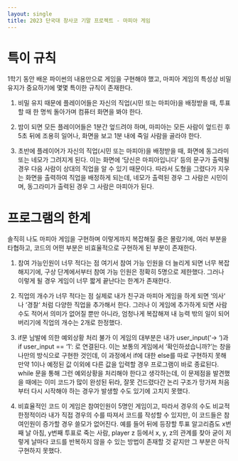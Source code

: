 ```yaml
---
layout: single
title: 2023 단국대 창사코 기말 프로젝트 - 마피아 게임
---
```


# 특이 규칙
1학기 동안 배운 파이썬의 내용만으로 게임을 구현해야 했고, 마피아 게임의 특성상 비밀 유지가 중요하기에 몇몇 특이한 규칙이 존재한다.

1. 비밀 유지 때문에 플레이어들은 자신의 직업(시민 또는 마피아)을 배정받을 때, 투표할 때 한 명씩 돌아가며 컴퓨터 화면을 봐야 한다.

2. 밤이 되면 모든 플레이어들은 1분간 엎드려야 하며, 마피아는 모든 사람이 엎드린 후 5초 뒤에 조용히 일어나,
   화면을 보고 1분 내에 죽일 사람을 골라야 한다.

3. 초반에 플레이어가 자신의 직업(시민 또는 마피아)을 배정받을 때, 화면에 동그라미 또는 네모가 그려지게 된다.
   이는 화면에 ‘당신은 마피아입니다’ 등의 문구가 출력될 경우 다음 사람이 상대의 직업을 알 수 있기 때문이다.
   따라서 도형을 그렸다가 지우는 화면을 출력하여 직업을 배정하게 되는데, 네모가 출력된 경우 그 사람은 시민이며,
   동그라미가 출력된 경우 그 사람은 마피아가 된다.

# 프로그램의 한계
솔직히 나도 마피아 게임을 구현하며 이렇게까지 복잡해질 줄은 몰랐기에, 여러 부분을 타협하고, 코드의 어떤 부분은 비효율적으로 구현하게 된 부분이 존재한다.

1. 참여 가능인원이 너무 적다는 점
   여기서 참여 가능 인원을 더 늘리게 되면 너무 복잡해지기에, 구상 단계에서부터 참여 가능 인원은 정확히 5명으로 제한했다.
   그러나 이렇게 될 경우 게임이 너무 짧게 끝난다는 한계가 존재한다.
   
3. 직업의 개수가 너무 적다는 점
   실제로 내가 친구과 마피아 게임을 하게 되면 ‘의사‘ 나 ‘경찰‘ 처럼 다양한 직업을 추가해서 한다.
   그러나 이 게임에 추가하게 되면 사람 수도 적어서 의미가 없어질 뿐만 아니라, 엄청나게 복잡해져 내 능력 밖의 일이 되어버리기에 직업의 개수는 2개로 한정했다.
   
5. if문 남발에 의한 예외상황 처리 불가
   이 게임의 대부분은 내가 user_input(‘-> ‘)과 if user_input == ‘1’: 로 연결된다.
   이는 보통의 게임에서 ‘확인하셨습니까?’는 창을 나만의 방식으로 구현한 것인데, 이 과정에서 if에 대한 else를 따로 구현하지 못해 만약 1이나 예정된 값 이외에 다른 값을 입력할 경우 프로그램이 바로 종료된다.
   while 문을 통해 그런 예외상황을 처리해야 한다고 생각하는데, 이 문제점을 발견했을 때에는 이미 코드가 많이 완성된 뒤라, 잘못 건드렸다간 논리 구조가 망가져 처음부터 다시 시작해야 하는 경우가 발생할 수도 있기에 고치지 못했다.
   
7. 비효율적인 코드
   이 게임은 참여인원이 5명인 게임이고, 따라서 경우의 수도 비교적 한정적이라 내가 직접 경우의 수를 따져서 코드를 작성할 수 있지만, 이 코드들은 참여인원이 증가할 경우 쓸모가 없어진다.
   예를 들어 뒤에 등장할 투표 알고리즘도 x번째 날 아침, y번째 투표로 죽는 사람, player z 등에서 x, y, z의 관계를 찾아 굳이 저렇게 날마다 코드를 반복하지 않을 수 있는 방법이 존재할 것 같지만 그 부분은 아직 구현하지 못했다.
